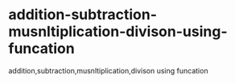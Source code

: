# addition-subtraction-musnltiplication-divison-using-funcation
addition,subtraction,musnltiplication,divison using funcation
